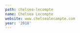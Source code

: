```yaml
---
path: chelsea-lecompte
name: Chelsea Lecompte
website: www.chelsealecompte.com
year: '2018'
---
```


